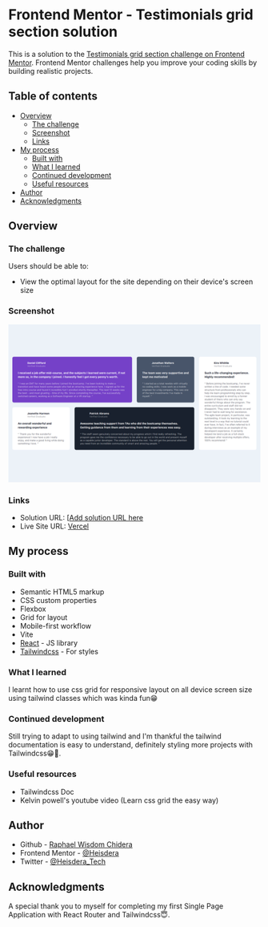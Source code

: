# Frontend Mentor - Testimonials grid section solution

This is a solution to the [Testimonials grid section challenge on Frontend Mentor](https://www.frontendmentor.io/challenges/testimonials-grid-section-Nnw6J7Un7). Frontend Mentor challenges help you improve your coding skills by building realistic projects.

## Table of contents

- [Overview](#overview)
  - [The challenge](#the-challenge)
  - [Screenshot](#screenshot)
  - [Links](#links)
- [My process](#my-process)
  - [Built with](#built-with)
  - [What I learned](#what-i-learned)
  - [Continued development](#continued-development)
  - [Useful resources](#useful-resources)
- [Author](#author)
- [Acknowledgments](#acknowledgments)

## Overview

### The challenge

Users should be able to:

- View the optimal layout for the site depending on their device's screen size

### Screenshot

![project screenshot](./public/screenshot.jpg)

### Links

- Solution URL: [[Add solution URL here](https://your-solution-url.com](https://www.frontendmentor.io/challenges/testimonials-grid-section-Nnw6J7Un7/))
- Live Site URL: [Vercel](https://frontend-mentor-testimonials-grid-section-lake.vercel.app/)

## My process

### Built with

- Semantic HTML5 markup
- CSS custom properties
- Flexbox
- Grid for layout
- Mobile-first workflow
- Vite
- [React](https://reactjs.org/) - JS library
- [Tailwindcss](https://tailwindcss.com/) - For styles

### What I learned

I learnt how to use css grid for responsive layout on all device screen size using tailwind classes which was kinda fun😁

### Continued development

Still trying to adapt to using tailwind and I'm thankful the tailwind documentation is easy to understand, definitely styling more projects with Tailwindcss😁💯.

### Useful resources

- Tailwindcss Doc
- Kelvin powell's youtube video (Learn css grid the easy way)

## Author

- Github - [Raphael Wisdom Chidera](https://github.com/Heisdera)
- Frontend Mentor - [@Heisdera](https://www.frontendmentor.io/profile/Heisdera)
- Twitter - [@Heisdera_Tech](https://twitter.com/Heisdera_Tech)

## Acknowledgments

A special thank you to myself for completing my first Single Page Application with React Router and Tailwindcss😇.
